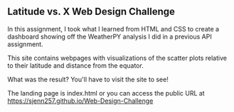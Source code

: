 ## Latitude vs. X Web Design Challenge

In this assignment, I took what I learned from HTML and CSS to create a dashboard showing off the WeatherPY analysis I did in a previous API assignment.

This site contains webpages with visualizations of the scatter plots relative to their latitude and distance from the equator.

What was the result? You'll have to visit the site to see! 

The landing page is index.html or you can access the public URL at https://sjenn257.github.io/Web-Design-Challenge
